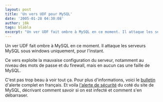 ```yaml
---
layout: post
title: 'Un vers UDF pour MySQL'
date: '2005-01-28 04:30:08'
author: j0k
tags: blabla
excerpt: "Un ver UDF fait ombre à MySQL en ce moment. Il attaque les serveurs MySQL sous windows uniquement, pour l'instant.)   Ce vers exploite la mauvaise configuration du serveur, notamment au niveau des mots de passe et du firewall, mais en aucun cas une faille de MySQL.  \n  \nC'est pas trop beau à voir tout ça.   Pour plus d'informations, voici le      …"
---
```


Un ver UDF fait ombre à MySQL en ce moment. Il attaque les serveurs MySQL sous windows uniquement, pour l'instant.

Ce vers exploite la mauvaise configuration du serveur, notamment au niveau des mots de passe et du firewall, mais en aucun cas une faille de MySQL.

C'est pas trop beau à voir tout ça.   Pour plus d'informations, voici le [bulletin](http://www.ocipep-bpiepc.gc.ca/opsprods/advisories/2005/AV05-003_f.asp) d'alerte complet en français.   Et voila [l'alerte de sécurité](http://dev.mysql.com/tech-resources/articles/security_alert.html) du coté du site de MySQL, décrivant comment savoir si on est infecté et comment s'en débarraser.
